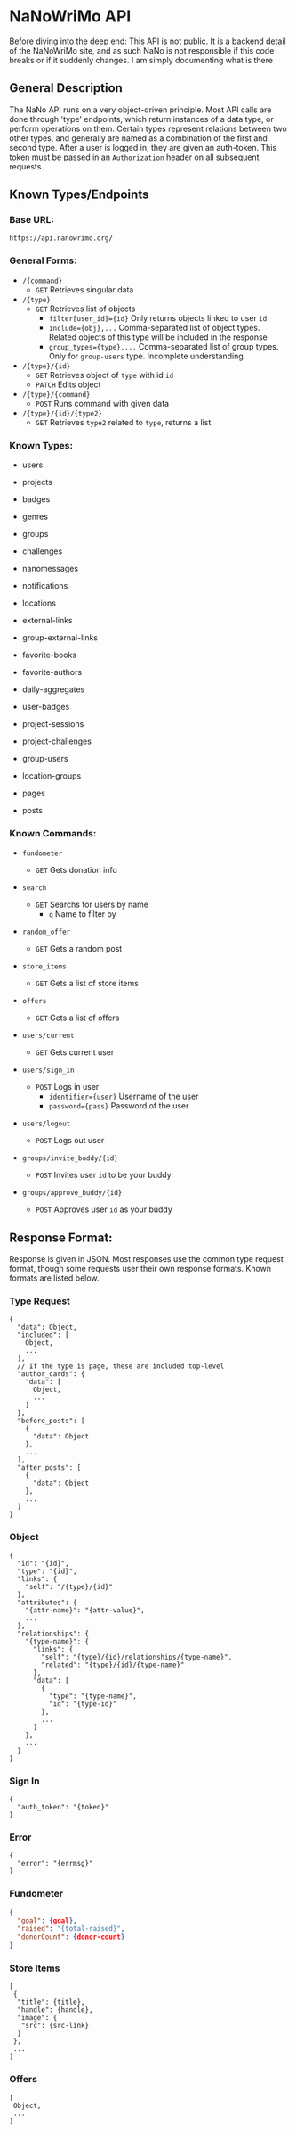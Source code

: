 # NaNoWriMo API

Before diving into the deep end: This API is not public. It is a backend detail of the NaNoWriMo
site, and as such NaNo is not responsible if this code breaks or if it suddenly changes. I am simply
documenting what is there

## General Description

The NaNo API runs on a very object-driven principle. Most API calls are done through 'type' endpoints,
which return instances of a data type, or perform operations on them. Certain types represent relations
between two other types, and generally are named as a combination of the first and second type. After
a user is logged in, they are given an auth-token. This token must be passed in an `Authorization` header
on all subsequent requests.

## Known Types/Endpoints

### Base URL:

`https://api.nanowrimo.org/`

### General Forms:

* `/{command}`
  * `GET` Retrieves singular data
* `/{type}`
  * `GET` Retrieves list of objects
    * `filter[user_id]={id}` Only returns objects linked to user `id`
    * `include={obj},...` Comma-separated list of object types. Related objects of this type will
    be included in the response
    * `group_types={type},...` Comma-separated list of group types. Only for `group-users` type.
    Incomplete understanding
* `/{type}/{id}`
  * `GET` Retrieves object of `type` with id `id`
  * `PATCH` Edits object
* `/{type}/{command}`
  * `POST` Runs command with given data
* `/{type}/{id}/{type2}`
  * `GET` Retrieves `type2` related to `type`, returns a list

### Known Types:

* users
* projects
* badges
* genres
* groups
* challenges
* nanomessages
* notifications
* locations
* external-links
* group-external-links
* favorite-books
* favorite-authors
* daily-aggregates

* user-badges
* project-sessions
* project-challenges
* group-users
* location-groups

* pages
* posts

### Known Commands:

* `fundometer`
  * `GET` Gets donation info
* `search`
  * `GET` Searchs for users by name
    * `q` Name to filter by
* `random_offer`
  * `GET` Gets a random post
* `store_items`
  * `GET` Gets a list of store items
* `offers`
  * `GET` Gets a list of offers

* `users/current`
  * `GET` Gets current user
* `users/sign_in`
  * `POST` Logs in user
    * `identifier={user}` Username of the user
    * `password={pass}` Password of the user
* `users/logout`
  * `POST` Logs out user

* `groups/invite_buddy/{id}`
  * `POST` Invites user `id` to be your buddy
* `groups/approve_buddy/{id}`
  * `POST` Approves user `id` as your buddy

## Response Format:

Response is given in JSON. Most responses use the common type request format, though some requests
user their own response formats. Known formats are listed below.

### Type Request

```
{
  "data": Object,
  "included": [
    Object,
    ...
  ],
  // If the type is page, these are included top-level
  "author_cards": {
    "data": [
      Object,
      ...
    ]
  },
  "before_posts": [
    {
      "data": Object
    },
    ...
  ],
  "after_posts": [
    {
      "data": Object
    },
    ...
  ]
}
```

### Object

```
{
  "id": "{id}",
  "type": "{id}",
  "links": {
    "self": "/{type}/{id}"
  },
  "attributes": {
    "{attr-name}": "{attr-value}",
    ...
  },
  "relationships": {
    "{type-name}": {
      "links": {
        "self": "{type}/{id}/relationships/{type-name}",
        "related": "{type}/{id}/{type-name}"
      },
      "data": [
        {
          "type": "{type-name}",
          "id": "{type-id}"
        },
        ...
      ]
    },
    ...
  }
}
```

### Sign In

```
{
  "auth_token": "{token}"
}
```

### Error

```
{
  "error": "{errmsg}"
}
```

### Fundometer

```json
{
  "goal": {goal},
  "raised": "{total-raised}",
  "donorCount": {donor-count}
}
```

### Store Items

```
[
 {
  "title": {title},
  "handle": {handle},
  "image": {
   "src": {src-link}
  }
 },
 ...
]
```

### Offers

```
[
 Object,
 ...
]
```
